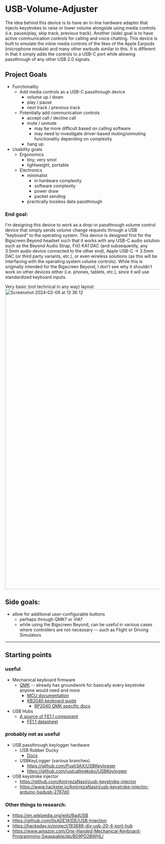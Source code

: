 # USB-Volume-Adjuster

The idea behind this device is to have an in-line hardware adapter that injects keystrokes to raise or lower volume alongside using media controls (i.e. pause/play, skip track, previous track). Another (side) goal is to have active communication controls for calling and voice chatting. This device is built to emulate the inline media controls of the likes of the Apple Earpods (microphone module) and many other earbuds similar to this. It is different in that it simply adds the controls to a USB-C port while allowing passthrough of any other USB 2.0 signals.

## Project Goals

- Functionality
  - Add media controls as a USB-C passthrough device
    - volume up / down
    - play / pause
    - next track / previous track
  - Potentially add communication controls
    - accept call / decline call
    - mute / unmute
      - may be more difficult based on calling software
      - may need to investigate driver-based muting/unmuting functionality depending on complexity
    - hang up
- Usability goals
  - Ergonomics
    - tiny, very smol
    - lightweight, portable
  - Electronics
    - minimalist
      - in hardware complexity
      - software complexity
      - power draw
      - packet sending
    - practically lossless data passthrough

### End goal:

I'm designing this device to work as a drop-in passthrough volume control device that simply sends volume change requests through a USB "keyboard" to the operating system. This device is designed first for the Bigscreen Beyond headset such that it works with any USB-C audio solution such as the Beyond Audio Strap, FiiO KA1 DAC (and subsequently, any 3.5mm audio device connected to the other end), Apple USB-C -> 3.5mm DAC (or third party variants, etc.), or even wireless solutions (as this will be interfacing with the operating system volume controls). While this is originally intended for the Bigscreen Beyond, I don't see why it shouldn't work on other devices either (i.e. phones, tablets, etc.), since it will use standardized keyboard inputs.

Very basic (not technical in any way) layout:
<img width="977" alt="Screenshot 2024-02-09 at 12 36 12" src="https://github.com/altunidev/USB-Volume-Adjuster/assets/66493425/ebc5b4ef-8a19-49ae-951d-2891289d2c83">

## Side goals:

- allow for additional user-configurable buttons
  - perhaps through QMK? or VIA?
  - while using the Bigscreen Beyond, can be useful in various cases where controllers are not necessary -- such as Flight or Driving Simulators

---

## Starting points

### useful
- Mechanical keyboard firmware
  - [QMK](https://qmk.fm/) -- already has groundwork for basically every keystroke anyone would need and more
    - [MCU documentation](https://docs.qmk.fm/#/platformdev_selecting_arm_mcu)
    - [KB2040 keyboard guide](https://learn.adafruit.com/using-qmk-on-rp2040-microcontrollers/adafruit-kb2040-on-the-pb-gherkin-30-keyboard)
      - [RP2040 QMK specific docs](https://docs.qmk.fm/#/platformdev_rp2040)
- USB Hubs
  - [A source of FE1.1 component](https://www.lcsc.com/product-detail/USB_FE1-1S_C9359.html)
    - [FE1.1 datasheet](https://cdn-shop.adafruit.com/product-files/2991/FE1.1s%20Data%20Sheet%20(Rev.%201.0).pdf)

### probably not as useful
- USB passthrough keylogger hardware
  - USB Rubber Ducky
    - [Docs](https://docs.hak5.org/hak5-usb-rubber-ducky/ducky-script-basics/keystroke-injection#system-keys)
  - USBKeyLogger (various branches)
    - https://github.com/Push3AX/USBKeylogger
    - https://github.com/justcallmekoko/USBKeylogger
- USB keystroke injector
  - https://github.com/AmirrezaNasiri/usb-keystroke-injector
  - https://www.hackster.io/AmirrezaNasiri/usb-keystroke-injector-arduino-badusb-2767d0

### Other things to research:
- https://en.wikipedia.org/wiki/BadUSB
- https://github.com/0xADE1A1DE/USB-Injection
- https://hackaday.io/project/183688-diy-usb-20-4-port-hub
- https://www.amazon.com/One-Handed-Mechanical-Keyboard-Programming-Swappable/dp/B09PD2BWHL/
